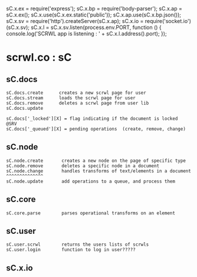 sC.x.ex = require('express');
sC.x.bp = require('body-parser');
sC.x.ap = sC.x.ex();
sC.x.use(sC.x.ex.static('public'));
sC.x.ap.use(sC.x.bp.json());
sC.x.sv = require('http').createServer(sC.x.ap);
sC.x.io = require('socket.io')(sC.x.sv);
sC.x.l = sC.x.sv.listen(process.env.PORT, function () {
        console.log('SCRWL app is listening : ' + sC.x.l.address().port);
      });


# scrwl.co : sC

## sC.docs
    sC.docs.create      creates a new scrwl page for user
    sC.docs.stream      loads the scrwl page for user
    sC.docs.remove      deletes a scrwl page from user lib
    sC.docs.update
    
    sC.docs['_locked'][X] = flag indicating if the document is locked     @SRV
    sC.docs['_queued'][X] = pending operations  (create, remove, change)
    
##  sC.node
    sC.node.create       creates a new node on the page of specific type
    sC.node.remove       deletes a specific node in a document
    sC.node.change       handles transforms of text/elements in a document
    ^^^^^^^^^^^^^^
    sC.node.update       add operations to a queue, and process them
    
##  sC.core
    sC.core.parse        parses operational transforms on an element
    
##  sC.user   
    sC.user.scrwl        returns the users lists of scrwls
    sC.user.login        function to log in user?????

##  sC.x.io








